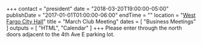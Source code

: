 +++
contact = "president"
date = "2018-03-20T19:00:00-05:00"
publishDate = "2017-01-01T01:00:00-06:00"
endTime = ""
location = "[West Fargo City Hall](/places/west-fargo-city-hall/)"
title = "March Club Meeting"
dates = [ "Business Meetings" ]
outputs = [ "HTML", "Calendar" ]
+++
Please enter through the north
doors adjacent to the 4th Ave E parking lot.
